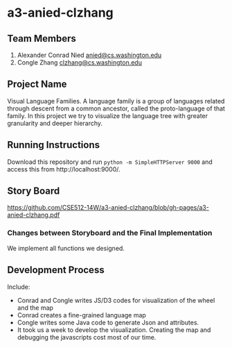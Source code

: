 a3-anied-clzhang
================


## Team Members

1. Alexander Conrad Nied anied@cs.washington.edu
2. Congle Zhang clzhang@cs.washington.edu

## Project Name

Visual Language Families. A language family is a group of languages related through descent from a common ancestor, called the proto-language of that family. In this project we try to visualize the language tree with greater granularity and deeper hierarchy. 

## Running Instructions

Download this repository and run `python -m SimpleHTTPServer 9000` and access this from http://localhost:9000/.


## Story Board

https://github.com/CSE512-14W/a3-anied-clzhang/blob/gh-pages/a3-anied-clzhang.pdf



### Changes between Storyboard and the Final Implementation

We implement all functions we designed.


## Development Process

Include:
- Conrad and Congle writes JS/D3 codes for visualization of the wheel and the map
- Conrad creates a fine-grained language map
- Congle writes some Java code to generate Json and attributes.
- It took us a week to develop the visualization. Creating the map and debugging the javascripts cost most of our time.
